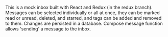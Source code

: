 This is a mock inbox built with React and Redux (in the redux branch). 
Messages can be selected individually or all at once, they can be marked read or unread, deleted, and starred, and tags can be added and removed to them. Changes are persisted in a database. 
Compose message function allows 'sending' a message to the inbox. 
